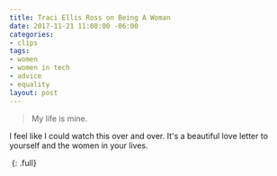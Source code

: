 ```yaml
---
title: Traci Ellis Ross on Being A Woman
date: 2017-11-21 11:08:00 -06:00
categories:
- clips
tags:
- women
- women in tech
- advice
- equality
layout: post
---
```


> My life is mine.

I feel like I could watch this over and over. It's a beautiful love letter to yourself and the women in your lives.

﻿﻿﻿﻿﻿﻿﻿﻿﻿<script async src="//player-backend.cnevids.com/script/video/5a0a2a62148bb036f9000026.js?iu=/3379/glamour.dart/share"></script>
{: .full}